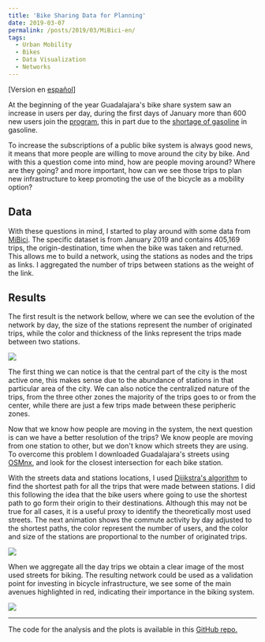 ```yaml
---
title: 'Bike Sharing Data for Planning'
date: 2019-03-07
permalink: /posts/2019/03/MiBici-en/
tags:
  - Urban Mobility
  - Bikes
  - Data Visualization
  - Networks
---
```


[Version en [español](https://luisnatera.com/posts/2019/03/MiBici-es/)]

At the beginning of the year Guadalajara's bike share system saw an increase in users per day, during the first days of January more than 600 new users join the [program](https://www.informador.mx/jalisco/MiBici-gana-61-usuarios-al-dia-durante-periodo-de-desabasto-20190112-0015.html), this in part due to the [shortage of gasoline](https://edition.cnn.com/2019/01/11/americas/mexico-gasoline-shortage/index.html) in gasoline.

To increase the subscriptions of a public bike system is always good news, it means that more people are willing to move around the city by bike. And with this a question come into mind, how are people moving around? Where are they going? and more important, how can we see those trips to plan new infrastructure to keep promoting the use of the bicycle as a mobility option?

## Data
With these questions in mind, I started to play around with some data from [MiBici](https://mibici.net). The specific dataset is from January 2019 and contains 405,169 trips, the origin-destination, time when the bike was taken and returned. This allows me to build a network, using the stations as nodes and the trips as links. I aggregated the number of trips between stations as the weight of the link.

## Results
The first result is the network bellow, where we can see the evolution of the network by day, the size of the stations represent the number of originated trips, while the color and thickness of the links represent the trips made between two stations.

![](/images/MiBici_Month.gif)

The first thing we can notice is that the central part of the city is the most active one, this makes sense due to the abundance of stations in that particular area of the city. We can also notice the centralized nature of the trips, from the three other zones the majority of the trips goes to or from the center, while there are just a few trips made between these peripheric zones.

Now that we know how people are moving in the system, the next question is can we have a better resolution of the trips? We know people are moving from one station to other, but we don't know which streets they are using. To overcome this problem I downloaded Guadalajara's streets using [OSMnx](https://github.com/gboeing/osmnx), and look for the closest intersection for each bike station.

With the streets data and stations locations, I used [Dijikstra's algorithm](https://en.wikipedia.org/wiki/Dijkstra%27s_algorithm) to find the shortest path for all the trips that were made between stations. I did this following the idea that the bike users where going to use the shortest path to go form their origin to their destinations. Although this may not be true for all cases, it is a useful proxy to identify the theoretically most used streets. The next animation shows the commute activity by day adjusted to the shortest paths, the color represent the number of users, and the color and size of the stations are proportional to the number of originated trips.

![](/images/MiBici_Month_Streets.gif)

When we aggregate all the day trips we obtain a clear image of the most used streets for biking. The resulting network could be used as a validation point for investing in bicycle infrastructure, we see some of the main avenues highlighted in red, indicating their importance in the biking system.

![](/images/GDL_Bikes_Streets.png)

---
The code for the analysis and the plots is available in this [GitHub repo.](https://github.com/nateraluis/DataVisualization)
